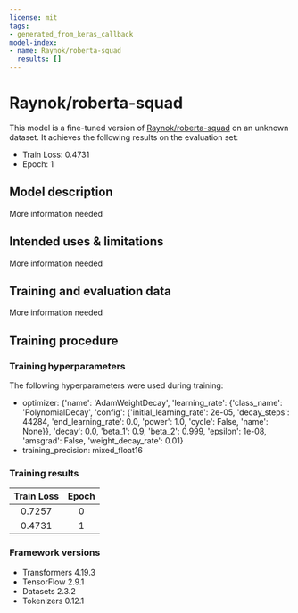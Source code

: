 ```yaml
---
license: mit
tags:
- generated_from_keras_callback
model-index:
- name: Raynok/roberta-squad
  results: []
---
```


<!-- This model card has been generated automatically according to the information Keras had access to. You should
probably proofread and complete it, then remove this comment. -->

# Raynok/roberta-squad

This model is a fine-tuned version of [Raynok/roberta-squad](https://huggingface.co/Raynok/roberta-squad) on an unknown dataset.
It achieves the following results on the evaluation set:
- Train Loss: 0.4731
- Epoch: 1

## Model description

More information needed

## Intended uses & limitations

More information needed

## Training and evaluation data

More information needed

## Training procedure

### Training hyperparameters

The following hyperparameters were used during training:
- optimizer: {'name': 'AdamWeightDecay', 'learning_rate': {'class_name': 'PolynomialDecay', 'config': {'initial_learning_rate': 2e-05, 'decay_steps': 44284, 'end_learning_rate': 0.0, 'power': 1.0, 'cycle': False, 'name': None}}, 'decay': 0.0, 'beta_1': 0.9, 'beta_2': 0.999, 'epsilon': 1e-08, 'amsgrad': False, 'weight_decay_rate': 0.01}
- training_precision: mixed_float16

### Training results

| Train Loss | Epoch |
|:----------:|:-----:|
| 0.7257     | 0     |
| 0.4731     | 1     |


### Framework versions

- Transformers 4.19.3
- TensorFlow 2.9.1
- Datasets 2.3.2
- Tokenizers 0.12.1
